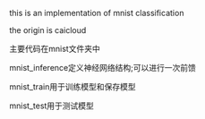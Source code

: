 this is an implementation of mnist classification

the origin is caicloud

主要代码在mnist文件夹中

mnist_inference定义神经网络结构;可以进行一次前馈

mnist_train用于训练模型和保存模型

mnist_test用于测试模型
